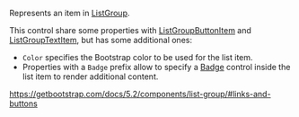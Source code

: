 Represents an item in [ListGroup](~/controls/bootstrap5/ListGroup).


This control share some properties with [ListGroupButtonItem](~/controls/bootstrap5/ListGroupButton) and [ListGroupTextItem](~/controls/bootstrap5/ListGroupText), but has some additional ones: 

* `Color` specifies the Bootstrap color to be used for the list item.
* Properties with a `Badge` prefix allow to specify a [Badge](~/controls/bootstrap5/Badge) control inside the list item to render additional content.

<https://getbootstrap.com/docs/5.2/components/list-group/#links-and-buttons>

